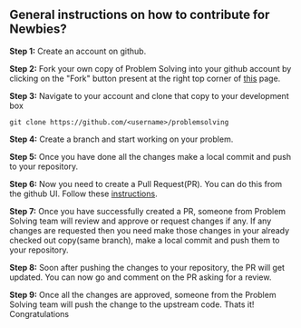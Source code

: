 ## General instructions on how to contribute for Newbies?

**Step 1:** Create an account on github.

**Step 2:** Fork your own copy of Problem Solving into your github account by clicking on the "Fork" button present at the right top corner of [this](https://github.com/toumangg/problemsolving) page﻿.

**Step 3:** Navigate to your account and clone that copy to your development box

`git clone https://github.com/<username>/problemsolving`

**Step 4:** Create a branch and start working on your problem.

**Step 5:** Once you have done all the changes make a local commit and push to your repository.

**Step 6:** Now you need to create a Pull Request(PR). You can do this from the github UI. Follow these [instructions](https://help.github.com/articles/creating-a-pull-request/#creating-the-pull-request).

**Step 7:** Once you have successfully created a PR, someone from Problem Solving team will review and approve or request changes if any. If any changes are requested then you need make those changes in your already checked out copy(same branch), make a local commit and push them to your repository.

**Step 8:** Soon after pushing the changes to your repository, the PR will get updated. You can now go and comment on the PR asking for a review.

**Step 9:** Once all the changes are approved, someone from the Problem Solving team will push the change to the upstream code. Thats it! Congratulations